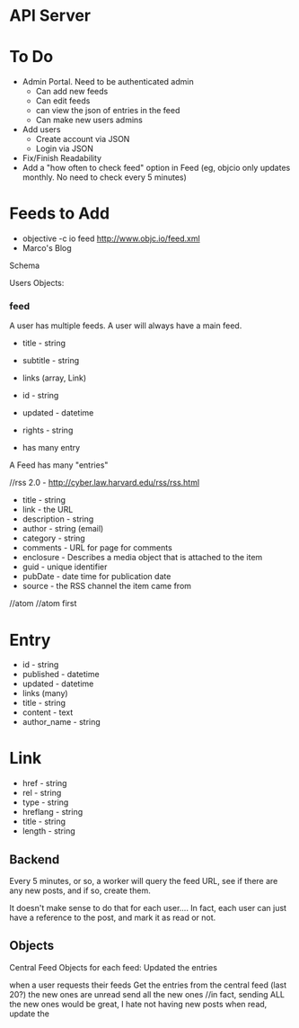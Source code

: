 # API Server #

# To Do #

* Admin Portal. Need to be authenticated admin
  * Can add new feeds
  * Can edit feeds
  * can view the json of entries in the feed
  * Can make new users admins
* Add users
  * Create account via JSON
  * Login via JSON
* Fix/Finish Readability
* Add a "how often to check feed" option in Feed (eg, objcio only updates monthly. No need to check every 5 minutes)


# Feeds to Add #
* objective -c io feed http://www.objc.io/feed.xml
* Marco's Blog






Schema

Users Objects:

### feed
A user has multiple feeds. A user will always have a main feed.

* title - string
* subtitle - string
* links (array, Link)
* id - string
* updated - datetime
* rights - string

* has many entry

A Feed has many "entries" 

//rss 2.0 - http://cyber.law.harvard.edu/rss/rss.html
* title - string
* link - the URL
* description - string
* author - string (email)
* category - string
* comments - URL for page for comments
* enclosure - Describes a media object that is attached to the item
* guid - unique identifier
* pubDate - date time for publication date
* source - the RSS channel the item came from

//atom //atom first
# Entry
* id - string
* published - datetime
* updated - datetime
* links (many)
* title - string
* content - text
* author_name - string



# Link
* href - string
* rel - string
* type - string
* hreflang - string
* title - string
* length - string

## Backend
Every 5 minutes, or so, a worker will query the feed URL, see if there are any new posts, and if so, create them.

It doesn't make sense to do that for each user.... In fact, each user can just have a reference to the post, and mark it as read or not.

## Objects
Central Feed Objects
for each feed:
	Updated the entries


when a user requests their feeds
	Get the entries from the central feed (last 20?)
	the new ones are unread
	send all the new ones
	//in fact, sending ALL the new ones would be great, I hate not having new posts
	when read, update the 
